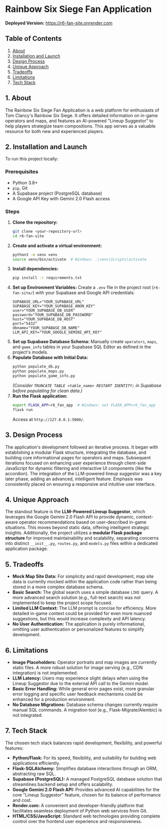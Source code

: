 # Rainbow Six Siege Fan Application

**Deployed Version:** https://r6-fan-site.onrender.com

## Table of Contents
1.  [About](#about)
2.  [Installation and Launch](#installation-and-launch)
3.  [Design Process](#design-process)
4.  [Unique Approach](#unique-approach)
5.  [Tradeoffs](#tradeoffs)
6.  [Limitations](#limitations)
7.  [Tech Stack](#tech-stack)

## 1. About

The Rainbow Six Siege Fan Application is a web platform for enthusiasts of Tom Clancy's Rainbow Six Siege. It offers detailed information on in-game operators and maps, and features an AI-powered "Lineup Suggestor" to help players strategize team compositions. This app serves as a valuable resource for both new and experienced players.

## 2. Installation and Launch

To run this project locally:

### Prerequisites

* Python 3.8+
* `pip`, Git
* A Supabase project (PostgreSQL database)
* A Google API Key with Gemini 2.0 Flash access

### Steps

1.  **Clone the repository:**
    ```bash
    git clone <your-repository-url>
    cd r6-fan-site
    ```
2.  **Create and activate a virtual environment:**
    ```bash
    python3 -m venv venv
    source venv/bin/activate  # Windows: .\venv\Scripts\activate
    ```
3.  **Install dependencies:**
    ```bash
    pip install -r requirements.txt
    ```
4.  **Set up Environment Variables:**
    Create a `.env` file in the project root (`r6-fan-site/`) with your Supabase and Google API credentials:
    ```
    SUPABASE_URL="YOUR_SUPABASE_URL"
    SUPABASE_KEY="YOUR_SUPABASE_ANON_KEY"
    user="YOUR_SUPABASE_DB_USER"
    password="YOUR_SUPABASE_DB_PASSWORD"
    host="YOUR_SUPABASE_DB_HOST"
    port="5432"
    dbname="YOUR_SUPABASE_DB_NAME"
    LLM_API_KEY="YOUR_GOOGLE_GEMINI_API_KEY"
    ```
5.  **Set up Supabase Database Schema:**
    Manually create `operators`, `maps`, and `game_info` tables in your Supabase SQL Editor as defined in the project's models.
6.  **Populate Database with Initial Data:**
    ```bash
    python populate_db.py
    python populate_maps.py
    python populate_game_info.py
    ```
    *(Consider `TRUNCATE TABLE <table_name> RESTART IDENTITY;` in Supabase before populating for clean data.)*
7.  **Run the Flask application:**
    ```bash
    export FLASK_APP=r6_fan_app  # Windows: set FLASK_APP=r6_fan_app
    flask run
    ```
    Access at `http://127.0.0.1:5000/`.

## 3. Design Process

The application's development followed an iterative process. It began with establishing a modular Flask structure, integrating the database, and building core informational pages for operators and maps. Subsequent iterations focused on enhancing user experience through client-side JavaScript for dynamic filtering and interactive UI components (like the accordion). The integration of the LLM-powered lineup suggestor was a key later phase, adding an advanced, intelligent feature. Emphasis was consistently placed on ensuring a responsive and intuitive user interface.

## 4. Unique Approach

The standout feature is the **LLM-Powered Lineup Suggestor**, which leverages the Google Gemini 2.0 Flash API to provide dynamic, context-aware operator recommendations based on user-described in-game situations. This moves beyond static data, offering intelligent strategic insights. Additionally, the project utilizes a **modular Flask package structure** for improved maintainability and scalability, separating concerns into distinct `__init__.py`, `routes.py`, and `models.py` files within a dedicated application package.

## 5. Tradeoffs

* **Mock Map Site Data:** For simplicity and rapid development, map site data is currently mocked within the application code rather than being stored in a more complex database schema.
* **Basic Search:** The global search uses a simple database `LIKE` query. A more advanced search solution (e.g., full-text search) was not implemented to keep the project scope focused.
* **Limited LLM Context:** The LLM prompt is concise for efficiency. More detailed in-game context could be provided for even more nuanced suggestions, but this would increase complexity and API latency.
* **No User Authentication:** The application is purely informational, omitting user authentication or personalized features to simplify development.

## 6. Limitations

* **Image Placeholders:** Operator portraits and map images are currently static files. A more robust solution for image serving (e.g., CDN integration) is not implemented.
* **LLM Latency:** Users may experience slight delays when using the Lineup Suggestor due to the external API call to the Gemini model.
* **Basic Error Handling:** While general error pages exist, more granular error logging and specific user feedback mechanisms could be enhanced for a production environment.
* **No Database Migrations:** Database schema changes currently require manual SQL commands. A migration tool (e.g., Flask-Migrate/Alembic) is not integrated.

## 7. Tech Stack

The chosen tech stack balances rapid development, flexibility, and powerful features:

* **Python/Flask:** For its speed, flexibility, and suitability for building web applications efficiently.
* **Flask-SQLAlchemy:** Simplifies database interactions through an ORM, abstracting raw SQL.
* **Supabase (PostgreSQL):** A managed PostgreSQL database solution that streamlines backend setup and offers scalability.
* **Google Gemini 2.0 Flash API:** Provides advanced AI capabilities for the core "Lineup Suggestor" feature, chosen for its balance of performance and cost.
* **Render.com:** A convenient and developer-friendly platform that facilitates seamless deployment of Python web services from Git.
* **HTML/CSS/JavaScript:** Standard web technologies providing complete control over the frontend user experience and responsiveness.